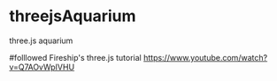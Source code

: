 # threejsAquarium
three.js aquarium

#folllowed Fireship's three.js tutorial
https://www.youtube.com/watch?v=Q7AOvWpIVHU
